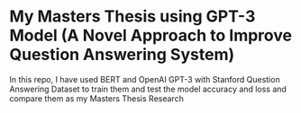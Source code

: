 # My Masters Thesis using GPT-3 Model (A Novel Approach to Improve Question Answering System)

In this repo, I have used BERT and OpenAI GPT-3 with Stanford Question Answering Dataset to train them and test the model accuracy and loss and compare them as my Masters Thesis Research 
